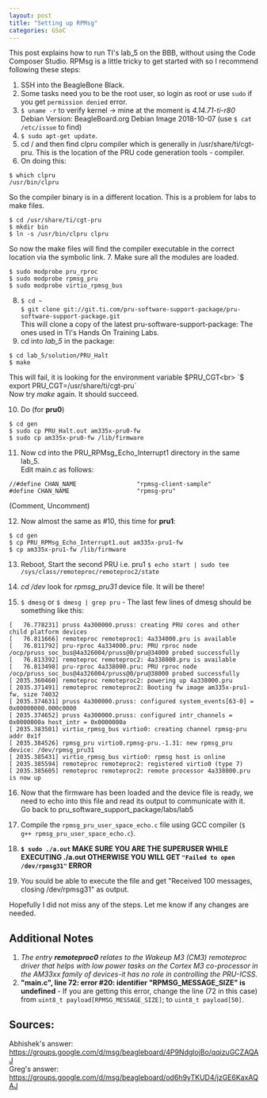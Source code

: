 ```yaml
---
layout: post
title: "Setting up RPMsg"
categories: GSoC
---
```


This post explains how to run TI's lab_5 on the BBB, without using the Code Composer Studio.
RPMsg is a little tricky to get started with so I recommend following these steps: 

1. SSH into the BeagleBone Black.
2. Some tasks need you to be the root user, so login as root or use `sudo` if you get `permission denied` error.
3. `$ uname -r` to verify kernel -> mine at the moment is _4.14.71-ti-r80_ <br>
Debian Version: BeagleBoard.org Debian Image 2018-10-07 (use `$ cat /etc/issue` to find)
4. `$ sudo apt-get update`.
5. cd / and then find clpru compiler which is generally in /usr/share/ti/cgt-pru. This is the location of the PRU code generation tools - compiler.
6. On doing this: 
```
$ which clpru
/usr/bin/clpru
``` 
So the compiler binary is in a different location. This is a problem for labs to make files.<br>
```
$ cd /usr/share/ti/cgt-pru
$ mkdir bin
$ ln -s /usr/bin/clpru clpru
```
So now the make files will find the compiler executable in the correct location via the symbolic link.
7. Make sure all the modules are loaded.<br>
```
$ sudo modprobe pru_rproc
$ sudo modprobe rpmsg_pru
$ sudo modprobe virtio_rpmsg_bus
```
8. `$ cd ~`<br>
`$ git clone git://git.ti.com/pru-software-support-package/pru-software-support-package.git`<br>
This will clone a copy of the latest pru-software-support-package: The ones used in TI's Hands On Training Labs.
9. cd into _lab_5_ in the package:
```
$ cd lab_5/solution/PRU_Halt
$ make
```
This will fail, it is looking for the environment variable $PRU_CGT<br>
`$ export PRU_CGT=/usr/share/ti/cgt-pru`<br>
Now try _make_ again. It should succeed.<br>

10. Do (for **pru0**)
```
$ cd gen
$ sudo cp PRU_Halt.out am335x-pru0-fw
$ sudo cp am335x-pru0-fw /lib/firmware
```

11. Now cd into the PRU_RPMsg_Echo_Interrupt1 directory in the same lab_5.<br>
Edit main.c as follows:
```
//#define CHAN_NAME					"rpmsg-client-sample"
#define CHAN_NAME					"rpmsg-pru"
```
(Comment, Uncomment)

12. Now almost the same as #10, this time for **pru1**:
```
$ cd gen
$ cp PRU_RPMsg_Echo_Interrupt1.out am335x-pru1-fw
$ cp am335x-pru1-fw /lib/firmware
```

13. Reboot, Start the second PRU i.e. pru1
`$ echo start | sudo tee /sys/class/remoteproc/remoteproc2/state`<br>

14. _cd /dev_ look for _rpmsg_pru31_ device file.  It will be there! <br>

15. `$ dmesg` or `$ dmesg | grep pru` - The last few lines of dmesg should be something like this:
```
[   76.778231] pruss 4a300000.pruss: creating PRU cores and other child platform devices
[   76.811666] remoteproc remoteproc1: 4a334000.pru is available
[   76.811792] pru-rproc 4a334000.pru: PRU rproc node /ocp/pruss_soc_bus@4a326004/pruss@0/pru@34000 probed successfully
[   76.813392] remoteproc remoteproc2: 4a338000.pru is available
[   76.813498] pru-rproc 4a338000.pru: PRU rproc node /ocp/pruss_soc_bus@4a326004/pruss@0/pru@38000 probed successfully
[ 2035.360460] remoteproc remoteproc2: powering up 4a338000.pru
[ 2035.371491] remoteproc remoteproc2: Booting fw image am335x-pru1-fw, size 74032
[ 2035.374631] pruss 4a300000.pruss: configured system_events[63-0] = 0x00000000.000c0000
[ 2035.374652] pruss 4a300000.pruss: configured intr_channels = 0x0000000a host_intr = 0x0000000a
[ 2035.383501] virtio_rpmsg_bus virtio0: creating channel rpmsg-pru addr 0x1f
[ 2035.384526] rpmsg_pru virtio0.rpmsg-pru.-1.31: new rpmsg_pru device: /dev/rpmsg_pru31
[ 2035.385431] virtio_rpmsg_bus virtio0: rpmsg host is online
[ 2035.385594] remoteproc remoteproc2: registered virtio0 (type 7)
[ 2035.385605] remoteproc remoteproc2: remote processor 4a338000.pru is now up
```

16. Now that the firmware has been loaded and the device file is ready, we need to echo into this file and read its output to communicate with it.<br>
Go back to pru_software_support_package/labs/lab5

17. Compile the `rpmsg_pru_user_space_echo.c` file using GCC compiler (`$ g++ rpmsg_pru_user_space_echo.c`).<br>

18. **`$ sudo ./a.out` MAKE SURE YOU ARE THE SUPERUSER WHILE EXECUTING ./a.out OTHERWISE YOU WILL GET `"Failed to open /dev/rpmsg31"` ERROR**

19. You sould be able to execute the file and get "Received 100 messages, closing /dev/rpmsg31" as output.


Hopefully I did not miss any of the steps.  Let me know if any changes are needed.

## Additional Notes
1. _The entry **remoteproc0** relates to the Wakeup M3 (CM3) remoteproc driver that helps with low power tasks on the Cortex M3 co-processor in the AM33xx family of devices-it has no role in controlling the PRU-ICSS._
2. **"main.c", line 72: error #20: identifier "RPMSG_MESSAGE_SIZE" is undefined** - If you are getting this error, change the line (72 in this case) from `uint8_t payload[RPMSG_MESSAGE_SIZE]`; to `uint8_t payload[50]`.

## Sources: 
Abhishek's answer: https://groups.google.com/d/msg/beagleboard/4P9NdglojBo/qqizuGCZAQAJ<br>
Greg's answer: https://groups.google.com/d/msg/beagleboard/od6h9yTKUD4/jzGE6KaxAQAJ
